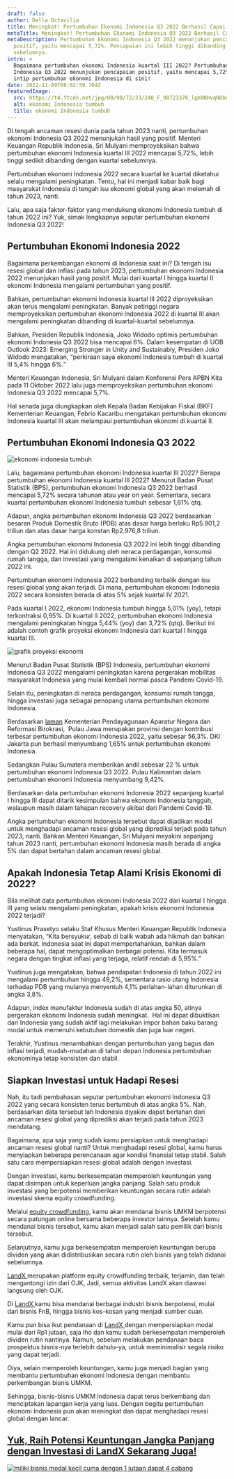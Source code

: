 ```yaml
---
draft: false
author: Della Octavilia
title: Meningkat! Pertumbuhan Ekonomi Indonesia Q3 2022 Berhasil Capai 5,72%
metaTitle: Meningkat! Pertumbuhan Ekonomi Indonesia Q3 2022 Berhasil Capai 5,72%
metaDescription: Pertumbuhan Ekonomi Indonesia Q3 2022 menunjukan pencapaian
  positif, yaitu mencapai 5,72%. Pencapaian ini lebih tinggi dibanding kuartal
  sebelumnya.
intro: >
  Bagaimana pertumbuhan ekonomi Indonesia kuartal III 2022? Pertumbuhan Ekonomi
  Indonesia Q3 2022 menunjukan pencapaian positif, yaitu mencapai 5,72%. Yuk,
  intip pertumbuhan ekonomi Indonesia di sini!
date: 2022-11-09T08:02:59.704Z
featuredImage:
  src: https://t4.ftcdn.net/jpg/00/90/72/33/240_F_90723370_lgm9NHvqN0bBB99Qvx4EGfz4e7ybNtDy.jpg
  alt: ekonomi Indonesia tumbuh
  title: ekonomi Indonesia tumbuh
---
```

<!--StartFragment-->

Di tengah ancaman resesi dunia pada tahun 2023 nanti, pertumbuhan ekonomi Indonesia Q3 2022 menunjukan hasil yang positif. Menteri Keuangan Republik Indonesia, Sri Mulyani memproyeksikan bahwa pertumbuhan ekonomi Indonesia kuartal III 2022 mencapai 5,72%, lebih tinggi sedikit dibanding dengan kuartal sebelumnya. 

Pertumbuhan ekonomi Indonesia 2022 secara kuartal ke kuartal diketahui selalu mengalami peningkatan. Tentu, hal ini menjadi kabar baik bagi masyarakat Indonesia di tengah isu ekonomi global yang akan melemah di tahun 2023, nanti.

Lalu, apa saja faktor-faktor yang mendukung ekonomi Indonesia tumbuh di tahun 2022 ini? Yuk, simak lengkapnya seputar pertumbuhan ekonomi Indonesia Q3 2022!

## Pertumbuhan Ekonomi Indonesia 2022

Bagaimana perkembangan ekonomi di Indonesia saat ini? Di tengah isu resesi global dan inflasi pada tahun 2023, pertumbuhan ekonomi Indonesia 2022 menunjukan hasil yang positif. Mulai dari kuartal I hingga kuartal II ekonomi Indonesia mengalami pertumbuhan yang positif.

Bahkan, pertumbuhan ekonomi Indonesia kuartal III 2022 diproyeksikan akan terus mengalami peningkatan. Banyak petinggi negara memproyeksikan pertumbuhan ekonomi Indonesia 2022 di kuartal III akan mengalami peningkatan dibanding di kuartal-kuartal sebelumnya. 

Bahkan, Presiden Republik Indonesia, Joko Widodo optimis pertumbuhan ekonomi Indonesia Q3 2022 bisa mencapai 6%. Dalam kesempatan di UOB Outlook 2023: Emerging Stronger in Unity and Sustainably, Presiden Joko Widodo mengatakan, “perkiraan saya ekonomi Indonesia tumbuh di kuartal III 5,4% hingga 6%.”

Menteri Keuangan Indonesia, Sri Mulyani dalam Konferensi Pers APBN Kita pada 11 Oktober 2022 lalu juga memproyeksikan pertumbuhan ekonomi Indonesia Q3 2022 mencapai 5,7%.

Hal senada juga diungkapkan oleh Kepala Badan Kebijakan Fiskal (BKF) Kementerian Keuangan, Febrio Kacaribu mengatakan pertumbuhan ekonomi Indonesia kuartal III akan melampaui pertumbuhan ekonomi di kuartal II.

## Pertumbuhan Ekonomi Indonesia Q3 2022

![ekonomi indonesia tumbuh](https://lh4.googleusercontent.com/R6ql0tLhZneW1NroCvIZ_awUdzfY5zwQW8uRat8AT0kMLif0b9l7LujGa-7kjacxYw-z088n_ii0HUARzbT5Nc9jnldgAeOAU2NZHqkznD_buKa12Xj0Un83T5D2cLCoyg95I07IyTGJk4v2dFESZsBR5CYCfNUs5srulrQY0nSJZ5u6rdver2G6sndO "ekonomi indonesia tumbuh")

Lalu, bagaimana pertumbuhan ekonomi Indonesia kuartal III 2022? Berapa pertumbuhan ekonomi Indonesia kuartal III 2022? Menurut Badan Pusat Statistik (BPS), pertumbuhan ekonomi Indonesia Q3 2022 berhasil mencapai 5,72% secara tahunan atau year on year. Sementara, secara kuartal pertumbuhan ekonomi Indonesia tumbuh sebesar 1,81% qtq.

Adapun, angka pertumbuhan ekonomi Indonesia Q3 2022 berdasarkan besaran Produk Domestik Bruto (PDB) atas dasar harga berlaku Rp5.901,2 triliun dan atas dasar harga konstan Rp2.976,8 triliun.

Angka pertumbuhan ekonomi Indonesia Q3 2022 ini lebih tinggi dibanding dengan Q2 2022. Hal ini didukung oleh neraca perdagangan, konsumsi rumah tangga, dan investasi yang mengalami kenaikan di sepanjang tahun 2022 ini.

Pertumbuhan ekonomi Indonesia 2022 berbanding terbalik dengan isu resesi global yang akan terjadi. Di mana, pertumbuhan ekonomi Indonesia 2022 secara konsisten berada di atas 5% sejak kuartal IV 2021.

Pada kuartal I 2022, ekonomi Indonesia tumbuh hingga 5,01% (yoy), tetapi terkontraksi 0,95%. Di kuartal II 2022, pertumbuhan ekonomi Indonesia mengalami peningkatan hingga 5,44% (yoy) dan 3,72% (qtq). Berikut ini adalah contoh grafik proyeksi ekonomi Indonesia dari kuartal I hingga kuartal III.

![grafik proyeksi ekonomi](https://lh4.googleusercontent.com/iZZEwAUXqGEzoR2JySbZHm4jTYxQNsbJEKLuCsAfDFuQXZithIyxyhtsrrso8-utJ4HyR2rxFfrUQ2G39VnTNILHiqhZYeNTWdyrjfKjRwbwlQ2vjYxdBh5VtKV5G1X4AP3Hbmz5-ntY_9-y1VeKPP1QKmHRBbg7Pc3mAAxxASh4xelOfJladEqzoE-I "grafik proyeksi ekonomi")

Menurut Badan Pusat Statistik (BPS) Indonesia, pertumbuhan ekonomi Indonesia Q3 2022 mengalami peningkatan karena pergerakan mobilitas masyarakat Indonesia yang mulai kembali normal pasca Pandemi Covid-19.

Selain itu, peningkatan di neraca perdagangan, konsumsi rumah tangga, hingga investasi juga sebagai penopang utama pertumbuhan ekonomi Indonesia.

Berdasarkan [laman](<https://www.menpan.go.id/site/berita-terkini/berita-daerah/ekonomi-indonesia-kebal-resesi#:~:text=Betapa%20tidak%2C%20BPS%20menyampaikan%20bahwa,)%20sebesar%205%2C72%20persen.>) Kementerian Pendayagunaan Aparatur Negara dan Reformasi Birokrasi,  Pulau Jawa merupakan provinsi dengan kontribusi terbesar pertumbuhan ekonomi Indonesia 2022, yaitu sebesar 56,3%. DKI Jakarta pun berhasil menyumbang 1,65% untuk pertumbuhan ekonomi Indonesia.

Sedangkan Pulau Sumatera memberikan andil sebesar 22 % untuk pertumbuhan ekonomi Indonesia Q3 2022. Pulau Kalimantan dalam pertumbuhan ekonomi Indonesia menyumbang 9,42%.

Berdasarkan data pertumbuhan ekonomi Indonesia 2022 sepanjang kuartal I hingga III dapat ditarik kesimpulan bahwa ekonomi Indonesia tangguh, walaupun masih dalam tahapan recovery akibat dari Pandemi Covid-19.

Angka pertumbuhan ekonomi Indonesia tersebut dapat dijadikan modal untuk menghadapi ancaman resesi global yang diprediksi terjadi pada tahun 2023, nanti. Bahkan Menteri Keuangan, Sri Mulyani meyakini sepanjang tahun 2023 nanti, pertumbuhan ekonomi Indonesia masih berada di angka 5% dan dapat bertahan dalam ancaman resesi global.

## Apakah Indonesia Tetap Alami Krisis Ekonomi di 2022?

Bila melihat data pertumbuhan ekonomi Indonesia 2022 dari kuartal I hingga III yang selalu mengalami peningkatan, apakah krisis ekonomi Indonesia 2022 terjadi?

Yustinus Prasetyo selaku Staf Khusus Menteri Keuangan Republik Indonesia menyatakan, “Kita bersyukur, sebab di balik wabah ada hikmah dan bahkan ada berkat. Indonesia saat ini dapat mempertahankan, bahkan dalam beberapa hal, dapat mengoptimalkan berbagai potensi. Kita termasuk negara dengan tingkat inflasi yang terjaga, relatif rendah di 5,95%.”

Yustinus juga mengatakan, bahwa pendapatan Indonesia di tahun 2022 ini mengalami pertumbuhan hingga 49,2%, sementara rasio utang Indonesia terhadap PDB yang mulanya menyentuh 4,1% perlahan-lahan diturunkan di angka 3,8%.

Adapun, index manufaktur Indonesia sudah di atas angka 50, atinya pergerakan ekonomi Indonesia sudah meningkat.  Hal ini dapat dibuktikan dari Indonesia yang sudah aktif lagi melakukan impor bahan baku barang modal untuk memenuhi kebutuhan domestik dan juga luar negeri.

Terakhir, Yustinus menambahkan dengan pertumbuhan yang bagus dan inflasi terjadi, mudah-mudahan di tahun depan Indonesia pertumbuhan ekonominya tetap konsisten dan stabil.

## Siapkan Investasi untuk Hadapi Resesi

Nah, itu tadi pembahasan seputar pertumbuhan ekonomi Indonesia Q3 2022 yang secara konsisten terus bertumbuh di atas angka 5%. Nah, berdasarkan data tersebut lah Indonesia diyakini dapat bertahan dari ancaman resesi global yang diprediksi akan terjadi pada tahun 2023 mendatang.

Bagaimana, apa saja yang sudah kamu persiapkan untuk menghadapi ancaman resesi global nanti? Untuk menghadapi resesi global, kamu harus menyiapkan beberapa perencanaan agar kondisi finansial tetap stabil. Salah satu cara mempersiapkan resesi global adalah dengan investasi.

Dengan investasi, kamu berkesempatan memperoleh keuntungan yang dapat disimpan untuk keperluan jangka panjang. Salah satu produk investasi yang berpotensi memberikan keuntungan secara rutin adalah investasi skema equity crowdfunding. 

Melalui [equity crowdfunding](https://landx.id/), kamu akan mendanai bisnis UMKM berpotensi secara patungan online bersama beberapa investor lainnya. Setelah kamu mendanai bisnis tersebut, kamu akan menjadi salah satu pemilik dari bisnis tersebut.

Selanjutnya, kamu juga berkesempatan memperoleh keuntungan berupa dividen yang akan didistribusikan secara rutin oleh bisnis yang telah didanai sebelumnya. 

[LandX ](https://landx.id/)merupakan platform equity crowdfunding terbaik, terjamin, dan telah mengantongi izin dari OJK, Jadi, semua aktivitas LandX akan diawasi langsung oleh OJK.

Di [LandX ](https://landx.id/)kamu bisa mendanai berbagai industri bisnis berpotensi, mulai dari bisnis FnB, hingga bisnis kos-kosan yang menjadi sumber cuan.

Kamu pun bisa ikut pendanaan di [LandX ](https://landx.id/)dengan mempersiapkan modal mulai dari Rp1 jutaan, saja lho dan kamu sudah berkesempatan memperoleh dividen rutin nantinya. Namun, sebelum melakukan pendanaan baca prospektus bisnis-nya terlebih dahulu-ya, untuk meminimalisir segala risiko yang dapat terjadi.

Oiya, selain memperoleh keuntungan, kamu juga menjadi bagian yang membantu pertumbuhan ekonomi Indonesia dengan membantu perkembangan bisnis UMKM. 

Sehingga, bisnis-bisnis UMKM Indonesia dapat terus berkembang dan menciptakan lapangan kerja yang luas. Dengan begitu pertumbuhan ekonomi Indonesia pun akan meningkat dan dapat menghadapi resesi global dengan lancar.

## [Yuk, Raih Potensi Keuntungan Jangka Panjang dengan Investasi di LandX Sekarang Juga!](https://app.landx.id/?utm_source=Organic+Page&utm_medium=Content+Blog&utm_campaign=BlogLandX&utm_id=Blog)

<!--EndFragment-->

<!--StartFragment-->

[![miliki bisnis modal kecil cuma dengan 1 jutaan dapat 4 cabang ](https://accountgram-production.sfo2.cdn.digitaloceanspaces.com/landx_ghost/2021/11/jadi-owner-bisnis-hanya-1-jutaan-dengan-cuan-yang-sangat-menjanjikan.png)](https://app.landx.id/?utm_source=Organic+Page&utm_medium=Content+Blog&utm_campaign=BlogLandX&utm_id=Blog)

<!--EndFragment-->